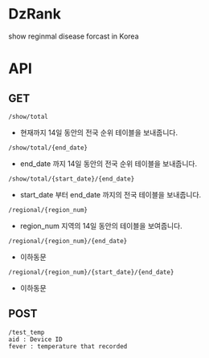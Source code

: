# DzRank
show reginmal disease forcast in Korea

# API
## GET
```
/show/total
```
- 현재까지 14일 동안의 전국 순위 테이블을 보내줍니다. 
  
```
/show/total/{end_date}
```
- end_date 까지 14일 동안의 전국 순위 테이블을 보내줍니다. 
  

```
/show/total/{start_date}/{end_date}
```
- start_date 부터 end_date 까지의 전국 테이블을 보내줍니다. 
  
  
```
/regional/{region_num}
```
- region_num 지역의 14일 동안의 테이블을 보여줍니다. 
  
  
```
/regional/{region_num}/{end_date}
```
- 이하동문
  
  
```
/regional/{region_num}/{start_date}/{end_date}
```
- 이하동문
  
  
  
## POST
```
/test_temp
aid : Device ID  
fever : temperature that recorded  
```
